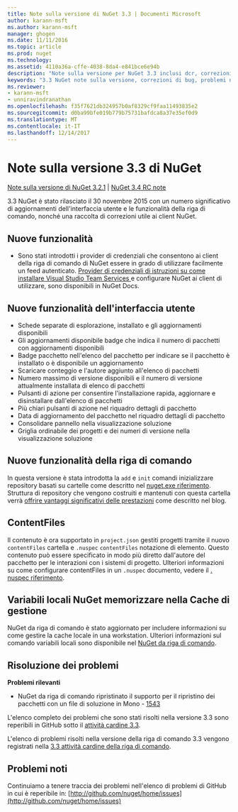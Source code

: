 ```yaml
---
title: Note sulla versione di NuGet 3.3 | Documenti Microsoft
author: karann-msft
ms.author: karann-msft
manager: ghogen
ms.date: 11/11/2016
ms.topic: article
ms.prod: nuget
ms.technology: 
ms.assetid: 4110a36a-cffe-4038-8da4-e841bce6e94b
description: "Note sulla versione per NuGet 3.3 inclusi dcr, correzioni di bug, le funzionalità aggiunte e problemi noti."
keywords: "3.3 NuGet note sulla versione, correzioni di bug, problemi noti, aggiunta di funzionalità, eseguire"
ms.reviewer:
- karann-msft
- unniravindranathan
ms.openlocfilehash: f35f7621db324957b0af8329cf9faa11493835e2
ms.sourcegitcommit: d0ba99bfe019b779b75731bafdca8a37e35ef0d9
ms.translationtype: MT
ms.contentlocale: it-IT
ms.lasthandoff: 12/14/2017
---
```

# <a name="nuget-33-release-notes"></a>Note sulla versione 3.3 di NuGet

[Note sulla versione di NuGet 3.2.1](../release-notes/nuget-3.2.1.md) | [NuGet 3.4 RC note](../release-notes/nuget-3.4-RC.md)

3.3 NuGet è stato rilasciato il 30 novembre 2015 con un numero significativo di aggiornamenti dell'interfaccia utente e le funzionalità della riga di comando, nonché una raccolta di correzioni utile ai client NuGet.

## <a name="new-features"></a>Nuove funzionalità

* Sono stati introdotti i provider di credenziali che consentono ai client della riga di comando di NuGet essere in grado di utilizzare facilmente un feed autenticato. [Provider di credenziali di istruzioni su come installare Visual Studio Team Services ](../API/nuget-exe-Credential-Providers.md) e configurare NuGet ai client di utilizzare, sono disponibili in NuGet Docs.

## <a name="new-user-interface-features"></a>Nuove funzionalità dell'interfaccia utente

* Schede separate di esplorazione, installato e gli aggiornamenti disponibili
* Gli aggiornamenti disponibile badge che indica il numero di pacchetti con aggiornamenti disponibili
* Badge pacchetto nell'elenco del pacchetto per indicare se il pacchetto è installato o è disponibile un aggiornamento
* Scaricare conteggio e l'autore aggiunto all'elenco di pacchetti
* Numero massimo di versione disponibili e il numero di versione attualmente installata di elenco di pacchetti
* Pulsanti di azione per consentire l'installazione rapida, aggiornare e disinstallare dall'elenco di pacchetti
* Più chiari pulsanti di azione nel riquadro dettagli di pacchetto
* Data di aggiornamento del pacchetto nel riquadro dettagli di pacchetto
* Consolidare pannello nella visualizzazione soluzione
* Griglia ordinabile dei progetti e dei numeri di versione nella visualizzazione soluzione

## <a name="new-command-line-features"></a>Nuove funzionalità della riga di comando

In questa versione è stata introdotta la `add` e `init` comandi inizializzare repository basati su cartelle come descritto nel [nuget.exe riferimento](../tools/nuget-exe-cli-reference.md). Struttura di repository che vengono costruiti e mantenuti con questa cartella verrà [offrire vantaggi significativi delle prestazioni](http://blog.nuget.org/20150922/Accelerate-Package-Source.html) come descritto nel blog.

## <a name="contentfiles"></a>ContentFiles

Il contenuto è ora supportato in `project.json` gestiti progetti tramite il nuovo `contentFiles` cartella e `.nuspec` `contentFiles` notazione di elemento.  Questo contenuto può essere specificato in modo più diretto dall'autore del pacchetto per le interazioni con i sistemi di progetto.  Ulteriori informazioni su come configurare contentFiles in un `.nuspec` documento, vedere il [. nuspec riferimento](../schema/nuspec.md).

## <a name="nuget-locals-cache-management"></a>Variabili locali NuGet memorizzare nella Cache di gestione

NuGet da riga di comando è stato aggiornato per includere informazioni su come gestire la cache locale in una workstation.  Ulteriori informazioni sul comando variabili locali sono disponibile nel [NuGet da riga di comando](../tools/cli-ref-locals.md).

## <a name="fixed-issues"></a>Risoluzione dei problemi

**Problemi rilevanti**

* NuGet da riga di comando ripristinato il supporto per il ripristino dei pacchetti con un file di soluzione in Mono - [1543](https://github.com/NuGet/Home/issues/1543)

L'elenco completo dei problemi che sono stati risolti nella versione 3.3 sono reperibili in GitHub sotto il [attività cardine 3.3](https://github.com/NuGet/Home/issues?q=is%3Aissue+milestone%3A3.3.0+is%3Aclosed).

L'elenco di problemi risolti nella versione della riga di comando 3.3 vengono registrati nella [3.3 attività cardine della riga di comando](https://github.com/NuGet/Home/issues?q=is%3Aissue+is%3Aclosed+milestone%3A3.3.0-commandline).

## <a name="known-issues"></a>Problemi noti

Continuiamo a tenere traccia dei problemi nell'elenco di problemi di GitHub in cui è reperibile in: [http://github.com/nuget/home/issues](http://github.com/nuget/home/issues)